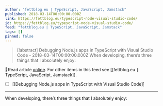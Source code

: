 ```yaml
---
author: "fettblog․eu ∣ TypeScript, JavaScript, Jamstack"
published: 2018-03-14T00:00:00.000Z
link: https://fettblog.eu/typescript-node-visual-studio-code/
id: https://fettblog.eu/typescript-node-visual-studio-code/
feed: "fettblog․eu ∣ TypeScript, JavaScript, Jamstack"
tags: []
pinned: false
---
```

> [!abstract] Debugging Node.js apps in TypeScript with Visual Studio Code - 2018-03-14T00:00:00.000Z
> When developing, there’s three things that I absolutely enjoy:

🔗Read article [online](https://fettblog.eu/typescript-node-visual-studio-code/). For other items in this feed see [[fettblog․eu ∣ TypeScript, JavaScript, Jamstack]].

- [ ] [[Debugging Node․js apps in TypeScript with Visual Studio Code]]
- - -
When developing, there’s three things that I absolutely enjoy:
